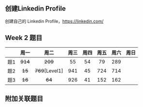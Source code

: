 ## 创建Linkedin Profile

创建自己的 Linkedin Profile，https://linkedin.com/

## Week 2 题目
|       | 周一    | 周二          |  周三 |   周四 |   周五 | 周六 |  周日 |
| :----:| :----: | :----:        |:----: |:----: |:----: |:----:|:----: |
| 题1   |~~914~~ |~~209~~        |    55  |  54   |  79   | 289   | 
| 题2   |~~15~~  |~~769~~[Level1]|  941   |  45   |  724  | 714   | 
| 题3   |~~16~~  |~~64~~         |  926   |  41   |  152  | 162   | 


## 附加关联题目


